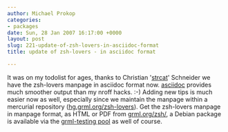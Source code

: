 ```yaml
---
author: Michael Prokop
categories:
- packages
date: Sun, 28 Jan 2007 16:17:00 +0000
layout: post
slug: 221-update-of-zsh-lovers-in-asciidoc-format
title: update of zsh-lovers - in asciidoc format

---
```

It was on my todolist for ages, thanks to Christian '[strcat](http://strcat.de/)' Schneider we have the zsh\-lovers manpage in asciidoc format now. [asciidoc](http://www.methods.co.nz/asciidoc/) provides much smoother output than my nroff hacks. :\-) Adding new tips is much easier now as well, especially since we maintain the manpage within a mercurial repository ([hg.grml.org/zsh\-lovers](http://hg.grml.org/zsh-lovers)). Get the zsh\-lovers manpage in manpage format, as HTML or PDF from [grml.org/zsh/](http://grml.org/zsh/#zshlovers), a Debian package is available via the [grml\-testing pool](http://deb.grml.org/) as well of course.

